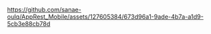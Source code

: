 

https://github.com/sanae-oulq/AppRest_Mobile/assets/127605384/673d96a1-9ade-4b7a-a1d9-5cb3e88cb78d

